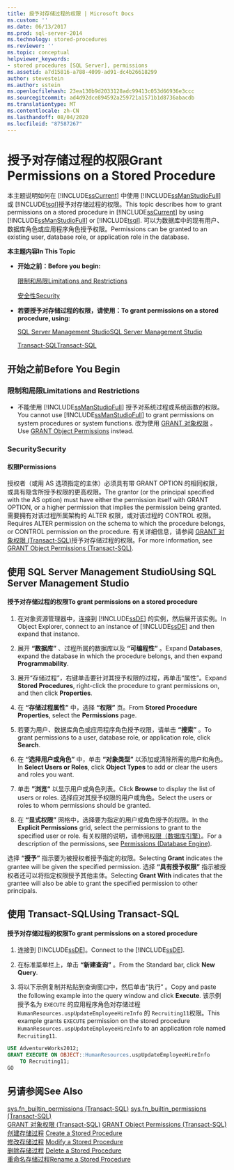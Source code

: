```yaml
---
title: 授予对存储过程的权限 | Microsoft Docs
ms.custom: ''
ms.date: 06/13/2017
ms.prod: sql-server-2014
ms.technology: stored-procedures
ms.reviewer: ''
ms.topic: conceptual
helpviewer_keywords:
- stored procedures [SQL Server], permissions
ms.assetid: a7d15816-a788-4099-ad91-dc4b26618299
author: stevestein
ms.author: sstein
ms.openlocfilehash: 23ea130b9d2033128adc99413c053d66936e3ccc
ms.sourcegitcommit: ad4d92dce894592a259721a1571b1d8736abacdb
ms.translationtype: MT
ms.contentlocale: zh-CN
ms.lasthandoff: 08/04/2020
ms.locfileid: "87587267"
---
```

# <a name="grant-permissions-on-a-stored-procedure"></a><span data-ttu-id="c266f-102">授予对存储过程的权限</span><span class="sxs-lookup"><span data-stu-id="c266f-102">Grant Permissions on a Stored Procedure</span></span>
  <span data-ttu-id="c266f-103">本主题说明如何在 [!INCLUDE[ssCurrent](../../includes/sscurrent-md.md)] 中使用 [!INCLUDE[ssManStudioFull](../../includes/ssmanstudiofull-md.md)] 或 [!INCLUDE[tsql](../../includes/tsql-md.md)]授予对存储过程的权限。</span><span class="sxs-lookup"><span data-stu-id="c266f-103">This topic describes how to grant permissions on a stored procedure in [!INCLUDE[ssCurrent](../../includes/sscurrent-md.md)] by using [!INCLUDE[ssManStudioFull](../../includes/ssmanstudiofull-md.md)] or [!INCLUDE[tsql](../../includes/tsql-md.md)].</span></span> <span data-ttu-id="c266f-104">可以为数据库中的现有用户、数据库角色或应用程序角色授予权限。</span><span class="sxs-lookup"><span data-stu-id="c266f-104">Permissions can be granted to an existing user, database role, or application role in the database.</span></span>  
  
 <span data-ttu-id="c266f-105">**本主题内容**</span><span class="sxs-lookup"><span data-stu-id="c266f-105">**In This Topic**</span></span>  
  
-   <span data-ttu-id="c266f-106">**开始之前：**</span><span class="sxs-lookup"><span data-stu-id="c266f-106">**Before you begin:**</span></span>  
  
     [<span data-ttu-id="c266f-107">限制和局限</span><span class="sxs-lookup"><span data-stu-id="c266f-107">Limitations and Restrictions</span></span>](#Restrictions)  
  
     [<span data-ttu-id="c266f-108">安全性</span><span class="sxs-lookup"><span data-stu-id="c266f-108">Security</span></span>](#Security)  
  
-   <span data-ttu-id="c266f-109">**若要授予对存储过程的权限，请使用：**</span><span class="sxs-lookup"><span data-stu-id="c266f-109">**To grant permissions on a stored procedure, using:**</span></span>  
  
     [<span data-ttu-id="c266f-110">SQL Server Management Studio</span><span class="sxs-lookup"><span data-stu-id="c266f-110">SQL Server Management Studio</span></span>](#SSMSProcedure)  
  
     [<span data-ttu-id="c266f-111">Transact-SQL</span><span class="sxs-lookup"><span data-stu-id="c266f-111">Transact-SQL</span></span>](#TsqlProcedure)  
  
##  <a name="before-you-begin"></a><a name="BeforeYouBegin"></a> <span data-ttu-id="c266f-112">开始之前</span><span class="sxs-lookup"><span data-stu-id="c266f-112">Before You Begin</span></span>  
  
###  <a name="limitations-and-restrictions"></a><a name="Restrictions"></a> <span data-ttu-id="c266f-113">限制和局限</span><span class="sxs-lookup"><span data-stu-id="c266f-113">Limitations and Restrictions</span></span>  
  
-   <span data-ttu-id="c266f-114">不能使用 [!INCLUDE[ssManStudioFull](../../includes/ssmanstudiofull-md.md)] 授予对系统过程或系统函数的权限。</span><span class="sxs-lookup"><span data-stu-id="c266f-114">You cannot use [!INCLUDE[ssManStudioFull](../../includes/ssmanstudiofull-md.md)] to grant permissions on system procedures or system functions.</span></span> <span data-ttu-id="c266f-115">改为使用 [GRANT 对象权限](/sql/t-sql/statements/grant-object-permissions-transact-sql) 。</span><span class="sxs-lookup"><span data-stu-id="c266f-115">Use [GRANT Object Permissions](/sql/t-sql/statements/grant-object-permissions-transact-sql) instead.</span></span>  
  
###  <a name="security"></a><a name="Security"></a> <span data-ttu-id="c266f-116">Security</span><span class="sxs-lookup"><span data-stu-id="c266f-116">Security</span></span>  
  
####  <a name="permissions"></a><a name="Permissions"></a> <span data-ttu-id="c266f-117">权限</span><span class="sxs-lookup"><span data-stu-id="c266f-117">Permissions</span></span>  
 <span data-ttu-id="c266f-118">授权者（或用 AS 选项指定的主体）必须具有带 GRANT OPTION 的相同权限，或具有隐含所授予权限的更高权限。</span><span class="sxs-lookup"><span data-stu-id="c266f-118">The grantor (or the principal specified with the AS option) must have either the permission itself with GRANT OPTION, or a higher permission that implies the permission being granted.</span></span> <span data-ttu-id="c266f-119">需要拥有对该过程所属架构的 ALTER 权限，或对该过程的 CONTROL 权限。</span><span class="sxs-lookup"><span data-stu-id="c266f-119">Requires ALTER permission on the schema to which the procedure belongs, or CONTROL permission on the procedure.</span></span> <span data-ttu-id="c266f-120">有关详细信息，请参阅 [GRANT 对象权限 (Transact-SQL)](/sql/t-sql/statements/grant-object-permissions-transact-sql)授予对存储过程的权限。</span><span class="sxs-lookup"><span data-stu-id="c266f-120">For more information, see [GRANT Object Permissions &#40;Transact-SQL&#41;](/sql/t-sql/statements/grant-object-permissions-transact-sql).</span></span>  
  
##  <a name="using-sql-server-management-studio"></a><a name="SSMSProcedure"></a> <span data-ttu-id="c266f-121">使用 SQL Server Management Studio</span><span class="sxs-lookup"><span data-stu-id="c266f-121">Using SQL Server Management Studio</span></span>  
  
#### <a name="to-grant-permissions-on-a-stored-procedure"></a><span data-ttu-id="c266f-122">授予对存储过程的权限</span><span class="sxs-lookup"><span data-stu-id="c266f-122">To grant permissions on a stored procedure</span></span>  
  
1.  <span data-ttu-id="c266f-123">在对象资源管理器中，连接到 [!INCLUDE[ssDE](../../../includes/ssde-md.md)] 的实例，然后展开该实例。</span><span class="sxs-lookup"><span data-stu-id="c266f-123">In Object Explorer, connect to an instance of [!INCLUDE[ssDE](../../../includes/ssde-md.md)] and then expand that instance.</span></span>  
  
2.  <span data-ttu-id="c266f-124">展开 **“数据库”** 、过程所属的数据库以及 **“可编程性”** 。</span><span class="sxs-lookup"><span data-stu-id="c266f-124">Expand **Databases**, expand the database in which the procedure belongs, and then expand **Programmability**.</span></span>  
  
3.  <span data-ttu-id="c266f-125">展开“存储过程”，右键单击要针对其授予权限的过程，再单击“属性”。</span><span class="sxs-lookup"><span data-stu-id="c266f-125">Expand **Stored Procedures**, right-click the procedure to grant permissions on, and then click **Properties**.</span></span>  
  
4.  <span data-ttu-id="c266f-126">在 **“存储过程属性”** 中，选择 **“权限”** 页。</span><span class="sxs-lookup"><span data-stu-id="c266f-126">From **Stored Procedure Properties**, select the **Permissions** page.</span></span>  
  
5.  <span data-ttu-id="c266f-127">若要为用户、数据库角色或应用程序角色授予权限，请单击 **“搜索”** 。</span><span class="sxs-lookup"><span data-stu-id="c266f-127">To grant permissions to a user, database role, or application role, click **Search**.</span></span>  
  
6.  <span data-ttu-id="c266f-128">在 **“选择用户或角色”** 中，单击 **“对象类型”** 以添加或清除所需的用户和角色。</span><span class="sxs-lookup"><span data-stu-id="c266f-128">In **Select Users or Roles**, click **Object Types** to add or clear the users and roles you want.</span></span>  
  
7.  <span data-ttu-id="c266f-129">单击 **”浏览“** 以显示用户或角色列表。</span><span class="sxs-lookup"><span data-stu-id="c266f-129">Click **Browse** to display the list of users or roles.</span></span> <span data-ttu-id="c266f-130">选择应对其授予权限的用户或角色。</span><span class="sxs-lookup"><span data-stu-id="c266f-130">Select the users or roles to whom permissions should be granted.</span></span>  
  
8.  <span data-ttu-id="c266f-131">在 **“显式权限”** 网格中，选择要为指定的用户或角色授予的权限。</span><span class="sxs-lookup"><span data-stu-id="c266f-131">In the **Explicit Permissions** grid, select the permissions to grant to the specified user or role.</span></span> <span data-ttu-id="c266f-132">有关权限的说明，请参阅[权限（数据库引擎）](../security/permissions-database-engine.md)。</span><span class="sxs-lookup"><span data-stu-id="c266f-132">For a description of the permissions, see [Permissions &#40;Database Engine&#41;](../security/permissions-database-engine.md).</span></span>  
  
 <span data-ttu-id="c266f-133">选择 **“授予”** 指示要为被授权者授予指定的权限。</span><span class="sxs-lookup"><span data-stu-id="c266f-133">Selecting **Grant** indicates the grantee will be given the specified permission.</span></span> <span data-ttu-id="c266f-134">选择 **“具有授予权限”** 指示被授权者还可以将指定权限授予其他主体。</span><span class="sxs-lookup"><span data-stu-id="c266f-134">Selecting **Grant With** indicates that the grantee will also be able to grant the specified permission to other principals.</span></span>  
  
##  <a name="using-transact-sql"></a><a name="TsqlProcedure"></a> <span data-ttu-id="c266f-135">使用 Transact-SQL</span><span class="sxs-lookup"><span data-stu-id="c266f-135">Using Transact-SQL</span></span>  
  
#### <a name="to-grant-permissions-on-a-stored-procedure"></a><span data-ttu-id="c266f-136">授予对存储过程的权限</span><span class="sxs-lookup"><span data-stu-id="c266f-136">To grant permissions on a stored procedure</span></span>  
  
1.  <span data-ttu-id="c266f-137">连接到 [!INCLUDE[ssDE](../../../includes/ssde-md.md)]。</span><span class="sxs-lookup"><span data-stu-id="c266f-137">Connect to the [!INCLUDE[ssDE](../../../includes/ssde-md.md)].</span></span>  
  
2.  <span data-ttu-id="c266f-138">在标准菜单栏上，单击 **“新建查询”** 。</span><span class="sxs-lookup"><span data-stu-id="c266f-138">From the Standard bar, click **New Query**.</span></span>  
  
3.  <span data-ttu-id="c266f-139">将以下示例复制并粘贴到查询窗口中，然后单击“执行” 。</span><span class="sxs-lookup"><span data-stu-id="c266f-139">Copy and paste the following example into the query window and click **Execute**.</span></span> <span data-ttu-id="c266f-140">该示例授予名为 `EXECUTE` 的应用程序角色对存储过程 `HumanResources.uspUpdateEmployeeHireInfo` 的 `Recruiting11`权限。</span><span class="sxs-lookup"><span data-stu-id="c266f-140">This example grants `EXECUTE` permission on the stored procedure `HumanResources.uspUpdateEmployeeHireInfo` to an application role named `Recruiting11`.</span></span>  
  
```sql  
USE AdventureWorks2012;   
GRANT EXECUTE ON OBJECT::HumanResources.uspUpdateEmployeeHireInfo  
    TO Recruiting11;  
GO  
```  
  
## <a name="see-also"></a><span data-ttu-id="c266f-141">另请参阅</span><span class="sxs-lookup"><span data-stu-id="c266f-141">See Also</span></span>  
 <span data-ttu-id="c266f-142">[sys.fn_builtin_permissions (Transact-SQL)](/sql/relational-databases/system-functions/sys-fn-builtin-permissions-transact-sql) </span><span class="sxs-lookup"><span data-stu-id="c266f-142">[sys.fn_builtin_permissions &#40;Transact-SQL&#41;](/sql/relational-databases/system-functions/sys-fn-builtin-permissions-transact-sql) </span></span>  
 <span data-ttu-id="c266f-143">[GRANT 对象权限 (Transact-SQL)](/sql/t-sql/statements/grant-object-permissions-transact-sql) </span><span class="sxs-lookup"><span data-stu-id="c266f-143">[GRANT Object Permissions &#40;Transact-SQL&#41;](/sql/t-sql/statements/grant-object-permissions-transact-sql) </span></span>  
 <span data-ttu-id="c266f-144">[创建存储过程](../stored-procedures/create-a-stored-procedure.md) </span><span class="sxs-lookup"><span data-stu-id="c266f-144">[Create a Stored Procedure](../stored-procedures/create-a-stored-procedure.md) </span></span>  
 <span data-ttu-id="c266f-145">[修改存储过程](modify-a-stored-procedure.md) </span><span class="sxs-lookup"><span data-stu-id="c266f-145">[Modify a Stored Procedure](modify-a-stored-procedure.md) </span></span>  
 <span data-ttu-id="c266f-146">[删除存储过程](../stored-procedures/delete-a-stored-procedure.md) </span><span class="sxs-lookup"><span data-stu-id="c266f-146">[Delete a Stored Procedure](../stored-procedures/delete-a-stored-procedure.md) </span></span>  
 [<span data-ttu-id="c266f-147">重命名存储过程</span><span class="sxs-lookup"><span data-stu-id="c266f-147">Rename a Stored Procedure</span></span>](rename-a-stored-procedure.md)  
  
  
